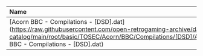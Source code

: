 |Name|Size|
|:---|---:|
|[Acorn BBC - Compilations - [DSD].dat](https://raw.githubusercontent.com/open-retrogaming-archive/dat-catalog/main/root/basic/TOSEC/Acorn/BBC/Compilations/[DSD]/Acorn BBC - Compilations - [DSD].dat)|143395|
